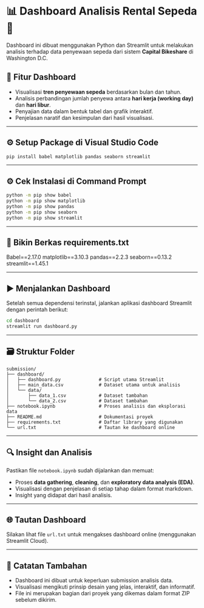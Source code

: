 # 📊 Dashboard Analisis Rental Sepeda 🚴

Dashboard ini dibuat menggunakan Python dan Streamlit untuk melakukan analisis terhadap data penyewaan sepeda dari sistem **Capital Bikeshare** di Washington D.C.

## 🧠 Fitur Dashboard
- Visualisasi **tren penyewaan sepeda** berdasarkan bulan dan tahun.
- Analisis perbandingan jumlah penyewa antara **hari kerja (working day)** dan **hari libur**.
- Penyajian data dalam bentuk tabel dan grafik interaktif.
- Penjelasan naratif dan kesimpulan dari hasil visualisasi.

---

## ⚙️ Setup Package di Visual Studio Code

```bash
pip install babel matplotlib pandas seaborn streamlit
```

---

## ⚙️ Cek Instalasi di Command Prompt

```bash
python -m pip show babel
python -m pip show matplotlib
python -m pip show pandas
python -m pip show seaborn
python -m pip show streamlit
```

---

## 📝 Bikin Berkas requirements.txt
Babel==2.17.0
matplotlib==3.10.3
pandas==2.2.3
seaborn==0.13.2
streamlit==1.45.1

---

## ▶️ Menjalankan Dashboard
Setelah semua dependensi terinstal, jalankan aplikasi dashboard Streamlit dengan perintah berikut:

```bash
cd dashboard
streamlit run dashboard.py
```

---

## 🗃 Struktur Folder
```
submission/
├── dashboard/
│   ├── dashboard.py              # Script utama Streamlit
│   ├── main_data.csv             # Dataset utama untuk analisis
│   └── data/
│       ├── data_1.csv            # Dataset tambahan 
│       └── data_2.csv            # Dataset tambahan 
├── notebook.ipynb                # Proses analisis dan eksplorasi data
├── README.md                     # Dokumentasi proyek
├── requirements.txt              # Daftar library yang digunakan
└── url.txt                       # Tautan ke dashboard online
```

---

## 🔍 Insight dan Analisis
Pastikan file `notebook.ipynb` sudah dijalankan dan memuat:
- Proses **data gathering**, **cleaning**, dan **exploratory data analysis (EDA)**.
- Visualisasi dengan penjelasan di setiap tahap dalam format markdown.
- Insight yang didapat dari hasil analisis.

---

## 🌐 Tautan Dashboard 
Silakan lihat file `url.txt` untuk mengakses dashboard online (menggunakan Streamlit Cloud).

---

## 📝 Catatan Tambahan
- Dashboard ini dibuat untuk keperluan submission analisis data.
- Visualisasi mengikuti prinsip desain yang jelas, interaktif, dan informatif.
- File ini merupakan bagian dari proyek yang dikemas dalam format ZIP sebelum dikirim.